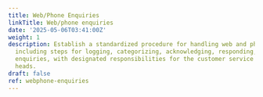 ```yaml
---
title: Web/Phone Enquiries
linkTitle: Web/phone enquiries
date: '2025-05-06T03:41:00Z'
weight: 1
description: Establish a standardized procedure for handling web and phone enquiries,
  including steps for logging, categorizing, acknowledging, responding, and monitoring
  enquiries, with designated responsibilities for the customer service team and department
  heads.
draft: false
ref: webphone-enquiries
---
```


